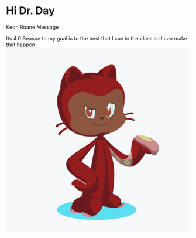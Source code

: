 # Hi Dr. Day
Keon Roane Message


Its 4.0 Season to my goal is to the best that I can in the class so I can make that happen.
![alt text](https://github.com/ncat-comp322-2019/assignment-0-Karoane/blob/master/octocat.png "Octocat")
